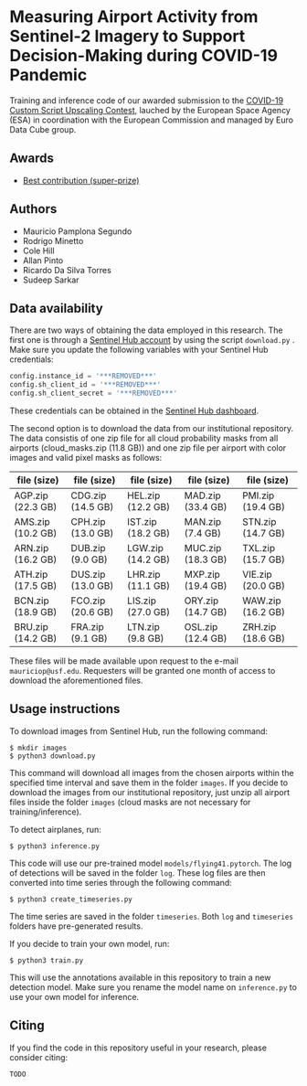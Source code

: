 # Measuring Airport Activity from Sentinel-2 Imagery to Support Decision-Making during COVID-19 Pandemic

Training and inference code of our awarded submission to the [COVID-19 Custom Script Upscaling Contest](https://eo4society.esa.int/2020/04/24/from-the-covid-19-custom-script-contest-to-the-euro-data-cube-european-dashboard/), lauched by the European Space Agency (ESA) in coordination with the European Commission and managed by Euro Data Cube group.

## Awards

- [Best contribution (super-prize)](https://medium.com/sentinel-hub/race-upscaling-competition-results-8a339bb8c942)

## Authors

- Mauricio Pamplona Segundo
- Rodrigo Minetto
- Cole Hill
- Allan Pinto
- Ricardo Da Silva Torres
- Sudeep Sarkar

## Data availability

There are two ways of obtaining the data employed in this research. The first one is through a [Sentinel Hub account](https://www.sentinel-hub.com/) by using the script `download.py` . Make sure you update the following variables with your Sentinel Hub credentials:

```python
config.instance_id = '***REMOVED***'
config.sh_client_id = '***REMOVED***'
config.sh_client_secret = '***REMOVED***'
```

These credentials can be obtained in the [Sentinel Hub dashboard](https://apps.sentinel-hub.com/dashboard/).

The second option is to download the data from our institutional repository. The data consistis of one zip file for all cloud probability masks from all airports (cloud_masks.zip (11.8 GB)) and one zip file per airport with color images and valid pixel masks as follows:

| file (size) | file (size) | file (size) | file (size) | file (size) |
|---|---|---|---|---|
| AGP.zip (22.3 GB) | CDG.zip (14.5 GB) | HEL.zip (12.2 GB) | MAD.zip (33.4 GB) | PMI.zip (19.4 GB) |
| AMS.zip (10.2 GB) | CPH.zip (13.0 GB) | IST.zip (18.2 GB) | MAN.zip (7.4 GB) | STN.zip (14.7 GB) |
| ARN.zip (16.2 GB) | DUB.zip (9.0 GB) | LGW.zip (14.2 GB) | MUC.zip (18.3 GB) | TXL.zip (15.7 GB) |
| ATH.zip (17.5 GB) | DUS.zip (13.0 GB) | LHR.zip (11.1 GB) | MXP.zip (19.4 GB) | VIE.zip (20.0 GB) |
| BCN.zip (18.9 GB) | FCO.zip (20.6 GB) | LIS.zip (27.0 GB) | ORY.zip (14.7 GB) | WAW.zip (16.2 GB) |
| BRU.zip (14.2 GB) | FRA.zip (9.1 GB) | LTN.zip (9.8 GB) | OSL.zip (12.4 GB) | ZRH.zip (18.6 GB) |

These files will be made available upon request to the e-mail `mauriciop@usf.edu`. Requesters will be granted one month of access to download the aforementioned files.

## Usage instructions

To download images from Sentinel Hub, run the following command:

```
$ mkdir images
$ python3 download.py
```

This command will download all images from the chosen airports within the specified time interval and save them in the folder `images`. If you decide to download the images from our institutional repository, just unzip all airport files inside the folder `images` (cloud masks are not necessary for training/inference).

To detect airplanes, run:

```
$ python3 inference.py
```

This code will use our pre-trained model `models/flying41.pytorch`. The log of detections will be saved in the folder `log`. These log files are then converted into time series through the following command:

```
$ python3 create_timeseries.py
```

The time series are saved in the folder `timeseries`. Both `log` and `timeseries` folders have pre-generated results.

If you decide to train your own model, run:

```
$ python3 train.py
```

This will use the annotations available in this repository to train a new detection model. Make sure you rename the model name on `inference.py` to use your own model for inference.

## Citing

If you find the code in this repository useful in your research, please consider citing:
```
TODO
```
